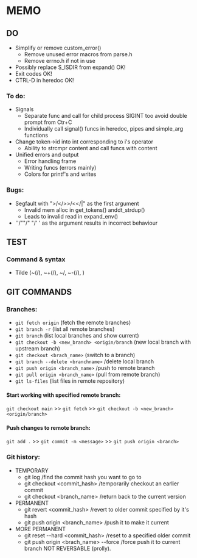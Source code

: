 # MEMO
## DO
* Simplify or remove custom_error()
  * Remove unused error macros from parse.h
  * Remove errno.h if not in use
* Possibly replace S_ISDIR from expand() OK!
* Exit codes OK!
* CTRL-D in heredoc OK!

### To do:
* Signals
  * Separate func and call for child process SIGINT too avoid double prompt from Ctr+C
  * Individually call signal() funcs in heredoc, pipes and simple_arg functions
* Change token->id into int corresponding to i's operator
  * Ability to strcmpr content and call funcs with content
* Unified errors and output
  * Error handling frame
  * Writing funcs (errors mainly)
  * Colors for printf's and writes

### Bugs:
* Segfault with ">/</>>/<</|" as the first argument
  * Invalid mem alloc in get_tokens() anddt_strdup()
  * Leads to invalid read in expand_env()
* ''/""/" "/' ' as the argument results in incorrect behaviour

## TEST
### Command & syntax
* Tilde (~(/), ~+(/), ~/, ~-(/), )

## GIT COMMANDS
### Branches:
  * `git fetch origin` (fetch the remote branches)
  * `git branch -r` (list all remote branches)
  * `git branch` (list local branches and show current)
  * `git checkout -b <new_branch> <origin/branch` (new local branch with upstream branch)
  * `git checkout <brach_name>` (switch to a branch)
  * `git branch --delete <branchname>` /delete local branch
  * `git push origin <branch_name>` /push to remote branch
  * `git pull origin <branch_name>` (pull from remote branch)
  * `git ls-files` (list files in remote repository)
#### Start working with specified remote branch:
`git checkout main` >> `git fetch` >> `git checkout -b <new_branch> <origin/branch>`
####  Push changes to remote branch:
`git add .` >> `git commit -m <message>` >> `git push origin <branch>`


### Git history:
* TEMPORARY
  * git log /find the commit hash you want to go to
  * git checkout <commit_hash> /temporarily checkout an earlier commit
  * git checkout <branch_name> /return back to the current version
* PERMANENT
  * git revert <commit_hash> /revert to older commit specified by it's hash
  * git push origin <branch_name> /push it to make it current
* MORE PERMANENT
  * git reset --hard <commit_hash> /reset to a specified older commit
  * git push origin <brach_name> --force /force push it to current branch NOT REVERSABLE (prolly).
